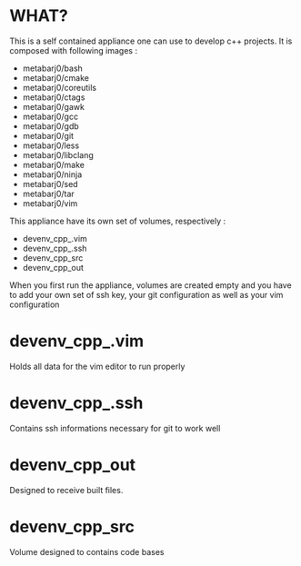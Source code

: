WHAT?
=====

This is a self contained appliance one can use to develop c++ projects.
It is composed with following images :

* metabarj0/bash
* metabarj0/cmake
* metabarj0/coreutils
* metabarj0/ctags
* metabarj0/gawk
* metabarj0/gcc
* metabarj0/gdb
* metabarj0/git
* metabarj0/less
* metabarj0/libclang
* metabarj0/make
* metabarj0/ninja
* metabarj0/sed
* metabarj0/tar
* metabarj0/vim

This appliance have its own set of volumes, respectively :

* devenv\_cpp\_.vim
* devenv\_cpp\_.ssh
* devenv\_cpp\_src
* devenv\_cpp\_out

When you first run the appliance, volumes are created empty and you have to add
your own set of ssh key, your git configuration as well as your vim
configuration

# devenv\_cpp\_.vim

Holds all data for the vim editor to run properly

# devenv\_cpp\_.ssh

Contains ssh informations necessary for git to work well

# devenv\_cpp\_out

Designed to receive built files.

# devenv\_cpp\_src

Volume designed to contains code bases
